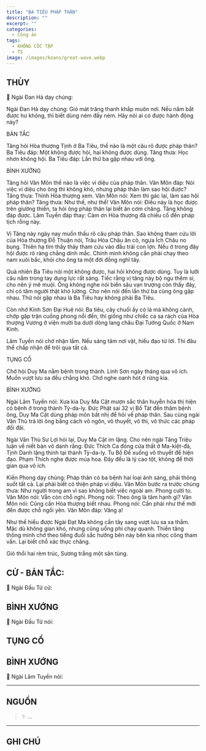 ```yaml
---
title: "BA TIÊU PHÁP THÂN"
description: ""
excerpt: ""
categories:
  - Công án
tags:
  - KHÔNG CỐC TẬP
  - TS 
image: /images/koans/great-wave.webp
---
```


## THÙY

📢 Ngài Đan Hà dạy chúng:



Ngài Đan Hà dạy chúng:
Gió mát trăng thanh khắp muôn nơi. Nếu nắm bắt được hư không, thì biết dùng ném đấy ném. Hãy nói ai có được hành động này?

BẢN TẮC

Tăng hỏi Hòa thượng Tịnh ở Ba Tiêu, thế nào là một câu rõ được pháp thân?
Ba Tiêu đáp: Một không được hỏi, hai không được dùng.
Tăng thưa: Học nhơn không hội.
Ba Tiêu đáp: Lần thứ ba gặp nhau với ông.

BÌNH XƯỚNG

Tăng hỏi Vân Môn thế nào là việc vi diệu của pháp thân.
Vân Môn đáp: Nói việc vi diệu cho ông thì không khó, nhưng pháp thân làm sao hội được?
Tăng thưa: Thỉnh Hòa thượng xem.
Vân Môn nói: Xem thì gác lại, làm sao hội pháp thân?
Tăng thưa: Như thế, như thế!
Vân Môn nói: Điều này là học được trên giường thiền, ta hỏi ông pháp thân lại biết ăn cơm chăng.
Tăng không đáp được.
Lâm Tuyền đáp thay: Cảm ơn Hòa thượng đã chiếu cố đến pháp tịch rỗng này.

Vị Tăng này ngày nay muốn thấu rõ câu pháp thân. Sao không tham cứu lời của Hòa thượng Đỗ Thuận nói, Trâu Hòa Châu ăn cỏ, ngựa Ích Châu no bụng. Thiên hạ tìm thấy thảy tham cứu vào đầu trái con lợn. Nếu ở trong đây hội được rõ ràng chẳng dính mắc. Chính mình không cần phải chạy theo nam xuôi bắc, khỏi cho ông ta một đời đồng nghĩ tây.

Quả nhiên Ba Tiêu nói một không được, hai hỏi không được dùng. Tuy là lưỡi câu nắm trong tay dụng lực rất sáng. Tiếc rằng vị tăng này bộ ngu thêm si, cho nên ý mê muội. Ông không nghe nói biển sâu vạn trượng còn thấy đáy, chỉ có tâm người thật khó lường. Cho nên nói đến lần thứ ba cùng ông gặp nhau. Thử nói gặp nhau là Ba Tiêu hay không phải Ba Tiêu.

Còn nhớ Kính Sơn Đại Huệ nói: Ba tiêu, cây chuối ấy có lá mà không cành, chớp gặp trận cuồng phong nổi đến, thì giống như chiếc ca sa rách của Hòa thượng Vương ở viện mười ba dưới dòng lang châu Đại Tướng Quốc ở Nam Kinh.

Lâm Tuyền nói chớ nhận lầm. Nếu sáng tâm nơi vật, hiểu đạo từ lời. Thì đâu thể chấp nhận để trôi qua tất cả.

TỤNG CỔ

Chớ hỏi Duy Ma nằm bệnh trong thành.
Linh Sơn ngày tháng qua vô ích.
Muốn vượt lưu sa đều chẳng khó.
Chớ nghe oanh hót ở rừng kia.

BÌNH XƯỚNG

Ngài Lâm Tuyền nói:
Xưa kia Duy Ma Cật mượn sắc thân huyễn hóa thị hiện có bệnh ở trong thành Tỳ-da-ly. Đức Phật sai 32 vị Bồ Tát đến thăm bệnh ông, Duy Ma Cật dùng pháp môn bất nhị để hỏi về pháp thân. Sau cùng ngài Văn Thù trả lời ông bằng cách vô ngôn, vô thuyết, vô thi, vô thức các pháp đối đãi.

Ngài Văn Thù Sư Lợi hỏi lại, Duy Ma Cật im lặng. Cho nên ngài Tăng Triệu luận về niết bàn vô danh rằng: Đức Thích Ca đóng cửa thất ở Ma-kiệt-đà, Tịnh Danh lặng thinh tại thành Tỳ-da-ly. Tu Bồ Đề xuống vô thuyết để hiện đạo. Phạm Thích nghe được múa hoa. Đây đều là lý cao tột, không để thời gian qua vô ích.

Kiến Phong dạy chúng: Pháp thân có ba bệnh hai loại ánh sáng, phải thông suốt tất cả. Lại phải biết có thiện pháp vi diệu.
Vân Môn bước ra trước chúng thưa: Như người trong am vì sao không biết việc ngoài am.
Phong cười to.
Vân Môn nói: Vẫn còn chỗ nghi.
Phong nói: Theo ông là tâm hạnh gì?
Vân Môn nói: Cũng cần Hòa thượng biết nhau.
Phong nói: Cần phải như thế mới đến được chỗ ngồi yên.
Vân Môn đáp: Vâng ạ!

Như thế hiểu được Ngài Đạt Ma không cần tây sang vượt lưu sa xa thẳm. Mặc dù không gian khó, nhưng cũng uổng phí chạy quanh. Thiền tăng thông minh chớ theo tiếng đuổi sắc hướng bên này bên kia nhọc công tham vấn. Lại biết chỗ xác thực chăng.

Gió thổi hai rèm trúc,
Sương trắng một sân tùng.

## CỬ - BẢN TẮC:

📢 Ngài Đầu Tử cử:

> 

## BÌNH XƯỚNG

📢 Ngài Đầu Tử nói:


## TỤNG CỔ

> 

## BÌNH XƯỚNG

📢 Ngài Lâm Tuyền nói:



<hr class="blog-rule" />

## NGUỒN

> ✨ ...

<hr class="blog-rule" />

## GHI CHÚ

[^1]: ⭐️ <a href="/masters/Baizhang-Huaihai" target="_blank">🔗 TS </a>


